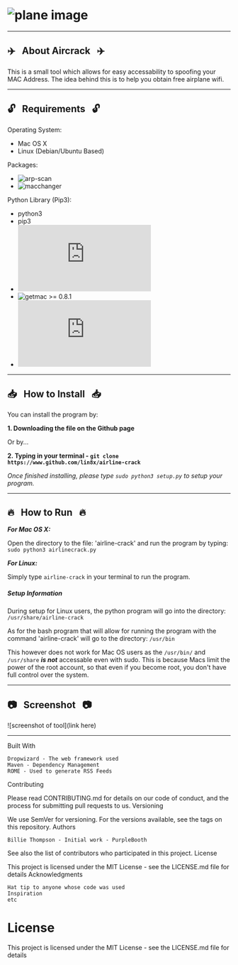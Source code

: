
# ![plane image](http://i67.tinypic.com/huekv8.jpg)

------------------------------------------------------------------------

## :airplane: &nbsp; About Aircrack &nbsp; :airplane:

This is a small tool which allows for easy accessability to spoofing your MAC Address.
The idea behind this is to help you obtain free airplane wifi.
  
------------------------------------------------------------------------

## :unlock: &nbsp; Requirements &nbsp; :unlock:

Operating System:
* Mac OS X
* Linux (Debian/Ubuntu Based)

Packages:
* ![arp-scan](https://linux.die.net/man/1/arp-scan)
* ![macchanger](https://github.com/alobbs/macchanger)

Python Library (Pip3):
* python3
* pip3
* ![os](https://docs.python.org/3/library/os.html)
* ![getmac](https://pypi.org/project/getmac/) >= 0.8.1
* ![platform](https://docs.python.org/3/library/platform.html)

------------------------------------------------------------------------

## :inbox_tray: &nbsp; How to Install &nbsp; :inbox_tray:

You can install the program by:

**1. Downloading the file on the Github page**

Or by...

**2. Typing in your terminal - `git clone https://www.github.com/lin8x/airline-crack`**

*Once finished installing, please type `sudo python3 setup.py` to setup your program.*

------------------------------------------------------------------------

## :fire: &nbsp; How to Run &nbsp; :fire:

***For Mac OS X:***

Open the directory to the file: 'airline-crack' and run the program by typing: 
`sudo python3 airlinecrack.py`

***For Linux:***

Simply type `airline-crack` in your terminal to run the program.

##### Setup Information

During setup for Linux users, the python program will go into the directory: `/usr/share/airline-crack`

As for the bash program that will allow for running the program with the command 'airline-crack' will go to the directory: `/usr/bin`

This however does not work for Mac OS users as the `/usr/bin/` and `/usr/share` ***is not*** accessable even with sudo.
This is because Macs limit the power of the root account, so that even if you become root, you don't have full control over the system.

------------------------------------------------------------------------

## :camera: &nbsp; Screenshot &nbsp; :camera:

![screenshot of tool](link here)

------------------------------------------------------------------------

Built With

    Dropwizard - The web framework used
    Maven - Dependency Management
    ROME - Used to generate RSS Feeds

Contributing

Please read CONTRIBUTING.md for details on our code of conduct, and the process for submitting pull requests to us.
Versioning

We use SemVer for versioning. For the versions available, see the tags on this repository.
Authors

    Billie Thompson - Initial work - PurpleBooth

See also the list of contributors who participated in this project.
License

This project is licensed under the MIT License - see the LICENSE.md file for details
Acknowledgments

    Hat tip to anyone whose code was used
    Inspiration
    etc


# License

This project is licensed under the MIT License - see the LICENSE.md file for details


